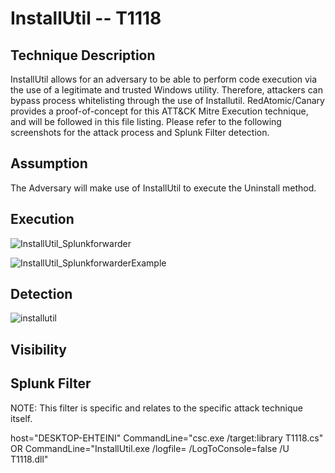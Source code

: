 # InstallUtil -- T1118

## Technique Description

InstallUtil allows for an adversary to be able to perform code execution via the use of a legitimate and trusted Windows utility. Therefore, attackers can bypass process whitelisting through the use of Installutil. RedAtomic/Canary provides a proof-of-concept for this ATT&CK Mitre Execution technique, and will be followed in this file listing. Please refer to the following screenshots for the attack process and Splunk Filter detection.

## Assumption
The Adversary will make use of InstallUtil to execute the Uninstall method.

## Execution
![InstallUtil_Splunkforwarder](https://user-images.githubusercontent.com/36422282/55598133-349fc780-571f-11e9-8da0-1c097610335e.PNG)

![InstallUtil_SplunkforwarderExample](https://user-images.githubusercontent.com/36422282/55603450-bea85a00-5738-11e9-9b58-22d4ea6398c0.PNG)


## Detection
![installutil](https://user-images.githubusercontent.com/36422282/55598210-a710a780-571f-11e9-8d02-439c57c49f9e.png)

## Visibility

## Splunk Filter

NOTE: This filter is specific and relates to the specific attack technique itself.

host="DESKTOP-EHTEINI" CommandLine="csc.exe  /target:library T1118.cs" OR CommandLine="InstallUtil.exe  /logfile= /LogToConsole=false /U T1118.dll"


